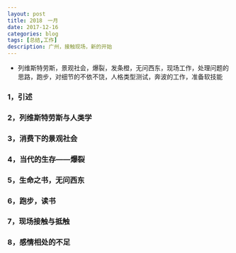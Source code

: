 ```yaml
---
layout: post
title: 2018　一月 
date: 2017-12-16
categories: blog
tags: [总结,工作]
description: 广州，接触现场，新的开始
---
```


* 列维斯特劳斯，景观社会，爆裂，发条橙，无问西东，现场工作，处理问题的思路，跑步，对细节的不依不饶，人格类型测试，奔波的工作，准备软技能

### 1，引述



### 2，列维斯特劳斯与人类学

### 3，消费下的景观社会


### 4，当代的生存——爆裂

### 5，生命之书，无问西东



### 6，跑步，读书

### 7，现场接触与抵触

### 8，感情相处的不足


